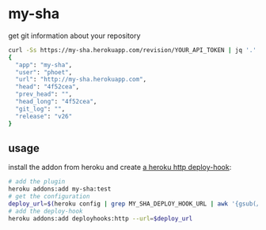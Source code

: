 # my-sha

get git information about your repository

```bash
curl -Ss https://my-sha.herokuapp.com/revision/YOUR_API_TOKEN | jq '.'
{
  "app": "my-sha",
  "user": "phoet",
  "url": "http://my-sha.herokuapp.com",
  "head": "4f52cea",
  "prev_head": "",
  "head_long": "4f52cea",
  "git_log": "",
  "release": "v26"
}
```

## usage

install the addon from heroku and create [a heroku http deploy-hook](https://devcenter.heroku.com/articles/deploy-hooks#http-post-hook):

```bash
# add the plugin
heroku addons:add my-sha:test
# get the configuration
deploy_url=$(heroku config | grep MY_SHA_DEPLOY_HOOK_URL | awk '{gsub(/MY_SHA_DEPLOY_HOOK_URL:\n+(.+)/, "", $1); print $2}')
# add the deploy-hook
heroku addons:add deployhooks:http --url=$deploy_url
```
